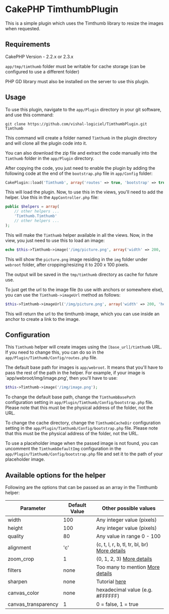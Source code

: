 CakePHP TimthumbPlugin
==============

This is a simple plugin which uses the Timthumb library to resize the images when requested.

## Requirements

CakePHP Version - 2.2.x or 2.3.x

`app/tmp/timthumb` folder must be writable for cache storage (can be configured to use a different folder)

PHP GD library must also be installed on the server to use this plugin.

## Usage

To use this plugin, navigate to the `app/Plugin` directory in your git software, and use this command:

`git clone https://github.com/vishal-logiciel/TimthumbPlugin.git Timthumb`

This command will create a folder named `Timthumb` in the plugin directory and will clone all the plugin code into it.

You can also download the zip file and extract the code manually into the `Timthumb` folder in the `app/Plugin` directory.

After copying the code, you just need to enable the plugin by adding the following code at the end of the `bootstrap.php` file in `app/Config` folder:

```php
CakePlugin::load('Timthumb', array('routes' => true, 'bootstrap' => true));
```

This will load the plugin. Now, to use this in the views, you'll need to add the helper. Use this in the `AppController.php` file:

```php
public $helpers = array(
	// other helpers ...
	'Timthumb.Timthumb'
	// other helpers ...
);
```

This will make the `Timthumb` helper available in all the views. Now, in the view, you just need to use this to load an image:

```php
echo $this->Timthumb->image('/img/picture.png', array('width' => 200, 'height' => 100));
```

This will show the `picture.png` image residing in the `img` folder under `webroot` folder, after cropping/resizing it to 200 x 100 pixels.

The output will be saved in the `tmp/timthumb` directory as cache for future use.

To just get the url to the image file (to use with anchors or somewhere else), you can use the `Timthumb->imageUrl` method as follows:

```php
$this->Timthumb->imageUrl('/img/picture.png', array('width' => 200, 'height' => 100));
```

This will return the url to the timthumb image, which you can use inside an anchor to create a link to the image.

## Configuration

This `Timthumb` helper will create images using the `[base_url]/timthumb` URL. If you need to change this, you can do so in the `app/Plugin/Timthumb/Config/routes.php` file.

The default base path for images is `app/webroot`. It means that you'll have to pass the rest of the path in the helper. For example, if your image is `app/webroot/img/image.png', then you'll have to use:

```php
$this->Timthumb->image('/img/image.png');
```

To change the default base path, change the `TimthumbBasePath` configuration setting in `app/Plugin/Timthumb/Config/bootstrap.php` file. Please note that this must be the physical address of the folder, not the URL.

To change the cache directory, change the `TimthumbCacheDir` configuration setting in the `app/Plugin/Timthumb/Config/bootstrap.php` file. Please note that this must be the physical address of the folder, not the URL.

To use a placeholder image when the passed image is not found, you can uncomment the `TimthumbDefaultImg` configuration in the `app/Plugin/Timthumb/Config/bootstrap.php` file and set it to the path of your placeholder image.

## Available options for the helper

Following are the options that can be passed as an array in the Timthumb helper:

| Parameter | Default Value | Other possible values |
| --- | --- | --- |
| width | 100 | Any integer value (pixels) |
| height | 100 | Any integer value (pixels) |
| quality | 80 | Any value in range 0 - 100 |
| alignment | 'c' | (c, t, l, r, b, tl, tr, bl, br) [More details](http://www.binarymoon.co.uk/2010/08/timthumb-part-4-moving-crop-location/) |
| zoom_crop | 1 | (0, 1, 2, 3) [More details](http://www.binarymoon.co.uk/2011/03/timthumb-proportional-scaling-security-improvements/) |
| filters | none | Too many to mention [More details](http://www.binarymoon.co.uk/2010/08/timthumb-image-filters/) |
| sharpen | none | Tutorial [here](http://www.binarymoon.co.uk/2010/08/timthumb-image-filters/) |
| canvas_color | none | hexadecimal value (e.g. #FFFFFF) |
| canvas_transparency | 1 | 0 = false, 1 = true |